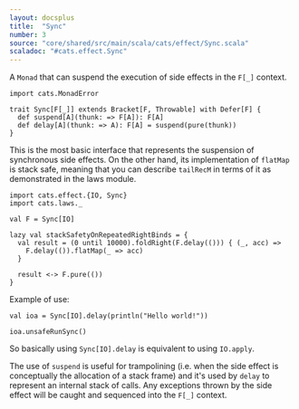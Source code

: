 ```yaml
---
layout: docsplus
title:  "Sync"
number: 3
source: "core/shared/src/main/scala/cats/effect/Sync.scala"
scaladoc: "#cats.effect.Sync"
---
```


A `Monad` that can suspend the execution of side effects in the `F[_]` context.

```tut:silent
import cats.MonadError

trait Sync[F[_]] extends Bracket[F, Throwable] with Defer[F] {
  def suspend[A](thunk: => F[A]): F[A]
  def delay[A](thunk: => A): F[A] = suspend(pure(thunk))
}
```

This is the most basic interface that represents the suspension of synchronous side effects. On the other hand, its implementation of `flatMap` is stack safe, meaning that you can describe `tailRecM` in terms of it as demonstrated in the laws module.

```tut:silent
import cats.effect.{IO, Sync}
import cats.laws._

val F = Sync[IO]

lazy val stackSafetyOnRepeatedRightBinds = {
  val result = (0 until 10000).foldRight(F.delay(())) { (_, acc) =>
    F.delay(()).flatMap(_ => acc)
  }

  result <-> F.pure(())
}
```

Example of use:

```tut:silent
val ioa = Sync[IO].delay(println("Hello world!"))

ioa.unsafeRunSync()
```

So basically using `Sync[IO].delay` is equivalent to using `IO.apply`.

The use of `suspend` is useful for trampolining (i.e. when the side effect is conceptually the allocation of a stack frame) and it's used by `delay` to represent an internal stack of calls. Any exceptions thrown by the side effect will be caught and sequenced into the `F[_]` context.

